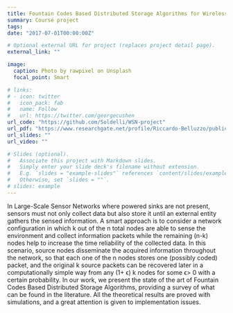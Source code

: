 ```yaml
---
title: Fountain Codes Based Distributed Storage Algorithms for Wireless Sensor Networks
summary: Course project
tags:
date: "2017-07-01T00:00:00Z"

# Optional external URL for project (replaces project detail page).
external_link: ""

image:
  caption: Photo by rawpixel on Unsplash
  focal_point: Smart

# links:
# - icon: twitter
#   icon_pack: fab
#   name: Follow
#   url: https://twitter.com/georgecushen
url_code: "https://github.com/Soldelli/WSN-project"
url_pdf: "https://www.researchgate.net/profile/Riccardo-Belluzzo/publication/330134917_Fountain_Codes_Based_Distributed_Storage_Algorithms_for_Wireless_Sensor_Networks/links/5c2f30ba92851c22a3588ad3/Fountain-Codes-Based-Distributed-Storage-Algorithms-for-Wireless-Sensor-Networks.pdf"
url_slides: ""
url_video: ""

# Slides (optional).
#   Associate this project with Markdown slides.
#   Simply enter your slide deck's filename without extension.
#   E.g. `slides = "example-slides"` references `content/slides/example-slides.md`.
#   Otherwise, set `slides = ""`.
# slides: example
---
```


In Large-Scale Sensor Networks where powered sinks are not present, sensors must not only collect data but also store it until an external entity gathers the sensed information. A smart approach is to consider a network configuration in which k out of the n total nodes are able to sense the environment and collect information packets while the remaining (n-k) nodes help to increase the time reliability of the collected data. In this scenario, source nodes disseminate the acquired information throughout the network, so that each one of the n nodes stores one (possibly coded) packet, and the original k source packets can be recovered later in a computationally simple way from any (1+ ϵ) k nodes for some ϵ> 0 with a certain probability. In our work, we present the state of the art of Fountain Codes Based Distributed Storage Algorithms, providing a survey of what can be found in the literature. All the theoretical results are proved with simulations, and a great attention is given to implementation issues.